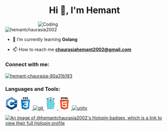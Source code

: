 <h1 align="center">Hi 👋, I'm Hemant</h1>
<img align="right" alt="Coding" width="400" src="https://tenor.com/3o2m.gif">
<p align="left"> <img src="https://komarev.com/ghpvc/?username=hemantchaurasia2002&label=Profile%20views&color=0e75b6&style=flat" alt="hemantchaurasia2002" /> </p>

- 🌱 I’m currently learning **Golang**

- 📫 How to reach me **chaurasiahemant2002@gmail.com**

<h3 align="left">Connect with me:</h3>
<p align="left">
<a href="https://linkedin.com/in/hemant-chaurasia-80a31b193" target="blank"><img align="center" src="https://raw.githubusercontent.com/rahuldkjain/github-profile-readme-generator/master/src/images/icons/Social/linked-in-alt.svg" alt="hemant-chaurasia-80a31b193" height="30" width="40" /></a>
</p>

<h3 align="left">Languages and Tools:</h3>
<p align="left"> <a href="https://www.w3schools.com/cpp/" target="_blank" rel="noreferrer"> <img src="https://raw.githubusercontent.com/devicons/devicon/master/icons/cplusplus/cplusplus-original.svg" alt="cplusplus" width="40" height="40"/> </a> <a href="https://www.w3schools.com/css/" target="_blank" rel="noreferrer"> <img src="https://raw.githubusercontent.com/devicons/devicon/master/icons/css3/css3-original-wordmark.svg" alt="css3" width="40" height="40"/> </a> <a href="https://git-scm.com/" target="_blank" rel="noreferrer"> <img src="https://www.vectorlogo.zone/logos/git-scm/git-scm-icon.svg" alt="git" width="40" height="40"/> </a> <a href="https://golang.org" target="_blank" rel="noreferrer"> <img src="https://raw.githubusercontent.com/devicons/devicon/master/icons/go/go-original.svg" alt="go" width="40" height="40"/> </a> <a href="https://www.w3.org/html/" target="_blank" rel="noreferrer"> <img src="https://raw.githubusercontent.com/devicons/devicon/master/icons/html5/html5-original-wordmark.svg" alt="html5" width="40" height="40"/> </a> <a href="https://unity.com/" target="_blank" rel="noreferrer"> <img src="https://www.vectorlogo.zone/logos/unity3d/unity3d-icon.svg" alt="unity" width="40" height="40"/> </a> </p>




[![An image of @hemantchaurasia2002's Holopin badges, which is a link to view their full Holopin profile](https://holopin.me/hemantchaurasia2002)](https://holopin.io/@hemantchaurasia2002)

